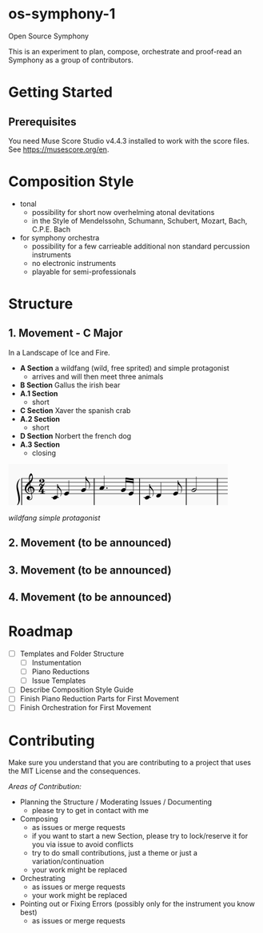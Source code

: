 # os-symphony-1

Open Source Symphony

This is an experiment to plan, compose, orchestrate and proof-read an Symphony as a group of contributors. 

# Getting Started

## Prerequisites

You need Muse Score Studio v4.4.3 installed to work with the score files. See https://musescore.org/en.

# Composition Style

- tonal
  - possibility for short now overhelming atonal devitations
  - in the Style of Mendelssohn, Schumann, Schubert, Mozart, Bach, C.P.E. Bach
- for symphony orchestra
  - possibility for a few carrieable additional non standard percussion instruments
  - no electronic instruments
  - playable for semi-professionals
  
# Structure


## 1. Movement - C Major

In a Landscape of Ice and Fire.

- **A Section** a wildfang (wild, free sprited) and simple protagonist 
  - arrives and will then meet three animals
- **B Section** Gallus the irish bear
- **A.1 Section**
  - short
- **C Section** Xaver the spanish crab
- **A.2 Section**
  - short
- **D Section** Norbert the french dog
- **A.3 Section**
  - closing
  
![wildfang simple protagonist](motives/wildfang-simple.png)

*wildfang simple protagonist*

## 2. Movement (to be announced)

## 3. Movement (to be announced)

## 4. Movement (to be announced)

# Roadmap

- [ ] Templates and Folder Structure
  - [ ] Instumentation
  - [ ] Piano Reductions
  - [ ] Issue Templates
- [ ] Describe Composition Style Guide 
- [ ] Finish Piano Reduction Parts for First Movement
- [ ] Finish Orchestration for First Movement

# Contributing

Make sure you understand that you are contributing to a 
project that uses the MIT License and the consequences.

*Areas of Contribution:*
- Planning the Structure / Moderating Issues / Documenting
  - please try to get in contact with me
- Composing
  - as issues or merge requests
  - if you want to start a new Section, please try to lock/reserve it for you via issue to avoid conflicts
  - try to do small contributions, just a theme or just a variation/continuation
  - your work might be replaced
- Orchestrating
  - as issues or merge requests
  - your work might be replaced
- Pointing out or Fixing Errors (possibly only for the instrument you know best)
  - as issues or merge requests 